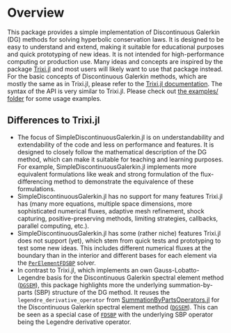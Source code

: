 # Overview

This package provides a simple implementation of Discontinuous Galerkin (DG) methods for solving hyperbolic
conservation laws. It is designed to be easy to understand and extend, making it suitable for educational purposes
and quick prototyping of new ideas. It is not intended for high-performance computing or production use.
Many ideas and concepts are inspired by the package [Trixi.jl](https://github.com/trixi-framework/Trixi.jl) and
most users will likely want to use that package instead. For the basic concepts of Discontinuous Galerkin methods,
which are mostly the same as in Trixi.jl, please refer to the [Trixi.jl documentation](https://trixi-framework.github.io/TrixiDocumentation/stable/).
The syntax of the API is very similar to Trixi.jl. Please check out
[the examples/ folder](https://github.com/JoshuaLampert/SimpleDiscontinuousGalerkin.jl/tree/main/examples)
for some usage examples.

## Differences to Trixi.jl

- The focus of SimpleDiscontinuousGalerkin.jl is on understandability and extendability of the code and less on
  performance and features. It is designed to closely follow the mathematical description of the DG method, which can
  make it suitable for teaching and learning purposes. For example, SimpleDiscontinuousGalerkin.jl implements more
  equivalent formulations like weak and strong formulation of the flux-differencing method to demonstrate the
  equivalence of these formulations.
- SimpleDiscontinuousGalerkin.jl has no support for many features Trixi.jl has (many more equations, multiple space
  dimensions, more sophisticated numerical fluxes, adaptive mesh refinement, shock capturing, positive-preserving
  methods, limiting strategies, callbacks, parallel computing, etc.).
- SimpleDiscontinuousGalerkin.jl has some (rather niche) features Trixi.jl does not support (yet), which stem from
  quick tests and prototyping to test some new ideas. This includes different numerical fluxes at the boundary than
  in the interior and different bases for each element via the [`PerElementFDSBP`](@ref) solver.
- In contrast to Trixi.jl, which implements an own Gauss-Lobatto-Legendre basis for the Discontinuous Galerkin spectral
  element method ([`DGSEM`](@ref)), this package highlights more the underlying summation-by-parts (SBP) structure of
  the DG method. It reuses the `legendre_derivative_operator` from
  [SummationByPartsOperators.jl](https://github.com/ranocha/SummationByPartsOperators.jl) for the Discontinuous
  Galerkin spectral element method ([`DGSEM`](@ref)). This can be seen as a special case of [`FDSBP`](@ref) with
  the underlying SBP operator being the Legendre derivative operator.
